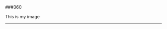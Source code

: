 ###360

This is my image

<script src="//360.vizor.io/scripts/embed.js" data-vizorurl="https://360.vizor.io/embed/v/97gj" ></script>

***
